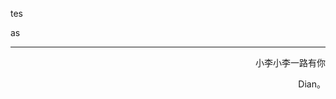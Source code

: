 tes



as 







------

<p align="right" color="orange">	小李小李一路有你</p><p align="right" color="orange">	Dian。</p>	

